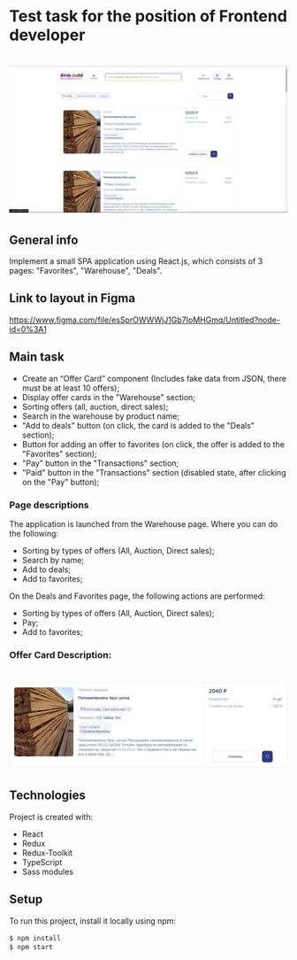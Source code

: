 # Test task for the position of Frontend developer

# ![image](src/assets/mainScrin.jpg)

## General info

Implement a small SPA application using React.js, which consists of 3 pages: "Favorites", "Warehouse", "Deals".

## Link to layout in Figma

https://www.figma.com/file/esSprOWWWjJ1Gb7IoMHGmq/Untitled?node-id=0%3A1

## Main task

-   Create an “Offer Card” component (Includes fake data from JSON, there must be at least 10 offers);
-   Display offer cards in the "Warehouse" section;
-   Sorting offers (all, auction, direct sales);
-   Search in the warehouse by product name;
-   "Add to deals" button (on click, the card is added to the "Deals" section);
-   Button for adding an offer to favorites (on click, the offer is added to the "Favorites" section);
-   "Pay" button in the "Transactions" section;
-   "Paid" button in the "Transactions" section (disabled state, after clicking on the "Pay" button);

### Page descriptions

The application is launched from the Warehouse page. Where you can do the following:

-   Sorting by types of offers (All, Auction, Direct sales);
-   Search by name;
-   Add to deals;
-   Add to favorites;

On the Deals and Favorites page, the following actions are performed:

-   Sorting by types of offers (All, Auction, Direct sales);
-   Pay;
-   Add to favorites;

### Offer Card Description:

# ![image](src/assets/card.jpg)

## Technologies

Project is created with:

-   React
-   Redux
-   Redux-Toolkit
-   TypeScript
-   Sass modules

## Setup

To run this project, install it locally using npm:

```
$ npm install
$ npm start
```

